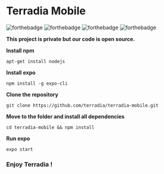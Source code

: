 # Terradia Mobile

![forthebadge](https://forthebadge.com/images/badges/built-with-love.svg) ![forthebadge](https://forthebadge.com/images/badges/built-by-developers.svg)
![forthebadge](https://forthebadge.com/images/badges/made-with-javascript.svg)
![forthebadge](https://forthebadge.com/images/badges/powered-by-water.svg)

**This project is private but our code is open source.**

**Install npm** 

    apt-get install nodejs
    
**Install expo**

    npm install -g expo-cli

**Clone the repository**

    git clone https://github.com/terradia/terradia-mobile.git

**Move to the folder and install all dependencies**

    cd terradia-mobile && npm install

**Run expo** 

    expo start

### Enjoy Terradia !
